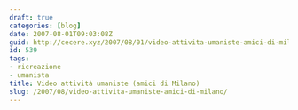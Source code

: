 ```yaml
---
draft: true
categories: [blog]
date: 2007-08-01T09:03:08Z
guid: http://cecere.xyz/2007/08/01/video-attivita-umaniste-amici-di-milano/
id: 539
tags:
- ricreazione
- umanista
title: Video attività umaniste (amici di Milano)
slug: /2007/08/video-attivita-umaniste-amici-di-milano/
---
```


